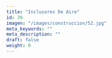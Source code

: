 ```yaml
---
title: "Inclusores De Aire"
id: 39
imagen: "/images/construccion/52.jpg"
meta_keywords: ""
meta_description: ""
draft: false
weight: 0
---
```

